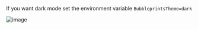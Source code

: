 
If you want dark mode set the environment variable `BubbleprintsTheme=dark`

![image](https://user-images.githubusercontent.com/65080026/140194615-03c8a91a-f244-4f75-a533-e0df8f3c5fe4.png)
